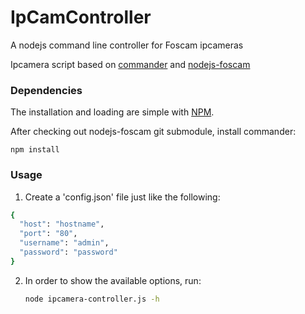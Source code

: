 IpCamController
===============

A nodejs command line controller for Foscam ipcameras

Ipcamera script based on [commander](https://github.com/visionmedia/commander.js) and [nodejs-foscam](https://github.com/fvdm/nodejs-foscam)

### Dependencies

The installation and loading are simple with [NPM](https://npmjs.org/).

After checking out nodejs-foscam git submodule, install commander:

	npm install


### Usage

1. Create a 'config.json' file just like the following:

  ```sh
  {
    "host": "hostname",
    "port": "80",
    "username": "admin",
    "password": "password"
  }
  ```
2. In order to show the available options, run:

	```sh
  	node ipcamera-controller.js -h
  	```

